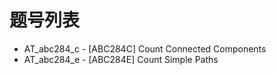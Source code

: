 # 题号列表

- AT_abc284_c - [ABC284C] Count Connected Components
- AT_abc284_e - [ABC284E] Count Simple Paths
